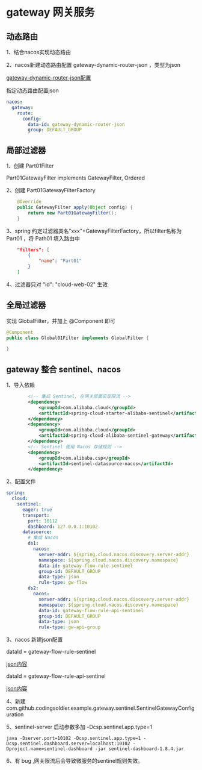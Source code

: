 # gateway 网关服务

## 动态路由

1、结合nacos实现动态路由

2、nacos新建动态路由配置 gateway-dynamic-router-json ，类型为json

[gateway-dynamic-router-json配置](src/main/resources/nacos配置/gateway-dynamic-router-json.json)

指定动态路由配置json

```yaml
nacos:
  gateway:
    route:
      config:
        data-id: gateway-dynamic-router-json
        group: DEFAULT_GROUP
```

## 局部过滤器

1、创建 Part01Filter

Part01GatewayFilter implements GatewayFilter, Ordered

2、创建 Part01GatewayFilterFactory

```java
    @Override
    public GatewayFilter apply(Object config) {
        return new Part01GatewayFilter();
    }
```

3、spring 约定过滤器类名"xxx"+GatewayFilterFactory，所以filter名称为 Part01 ，将 Path01 填入路由中

```json
    "filters": [
        {
            "name": "Part01"
        }
    ]
```

4、过滤器只对 "id": "cloud-web-02" 生效

## 全局过滤器

实现 GlobalFilter，并加上 @Component 即可

```java
@Component
public class Global01Filter implements GlobalFilter {
    
}
```

## gateway 整合 sentinel、nacos

1、导入依赖

```xml
        <!-- 集成 Sentinel, 在网关层面实现限流 -->
        <dependency>
            <groupId>com.alibaba.cloud</groupId>
            <artifactId>spring-cloud-starter-alibaba-sentinel</artifactId>
        </dependency>
        <dependency>
            <groupId>com.alibaba.cloud</groupId>
            <artifactId>spring-cloud-alibaba-sentinel-gateway</artifactId>
        </dependency>
        <!-- Sentinel 使用 Nacos 存储规则 -->
        <dependency>
            <groupId>com.alibaba.csp</groupId>
            <artifactId>sentinel-datasource-nacos</artifactId>
        </dependency>
```

2、配置文件

```yaml
spring:
  cloud:
    sentinel:
      eager: true
      transport:
        port: 10112
        dashboard: 127.0.0.1:10102
      datasource:
        # 集成 Nacos
        ds1:
          nacos:
            server-addr: ${spring.cloud.nacos.discovery.server-addr}
            namespace: ${spring.cloud.nacos.discovery.namespace}
            data-id: gateway-flow-rule-sentinel
            group-id: DEFAULT_GROUP
            data-type: json
            rule-type: gw-flow
        ds2:
          nacos:
            server-addr: ${spring.cloud.nacos.discovery.server-addr}
            namespace: ${spring.cloud.nacos.discovery.namespace}
            data-id: gateway-flow-rule-api-sentinel
            group-id: DEFAULT_GROUP
            data-type: json
            rule-type: gw-api-group
```

3、nacos 新建json配置

dataId = gateway-flow-rule-sentinel

[json内容](gateway-flow-rule-sentinel.json)

dataId = gateway-flow-rule-api-sentinel

[json内容](gateway-flow-rule-api-sentinel.json)

4、新建 com.github.codingsoldier.example.gateway.sentinel.SentinelGatewayConfiguration

5、sentinel-server 启动参数多加 -Dcsp.sentinel.app.type=1

    java -Dserver.port=10102 -Dcsp.sentinel.app.type=1 -Dcsp.sentinel.dashboard.server=localhost:10102 -Dproject.name=sentinel-dashboard -jar sentinel-dashboard-1.8.4.jar

6、有 bug ,网关限流后会导致微服务的sentinel规则失效。